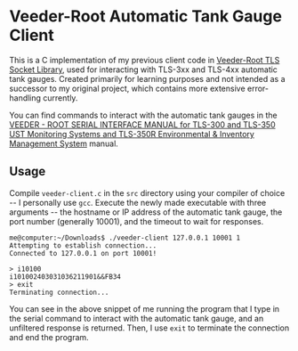 # Veeder-Root Automatic Tank Gauge Client

This is a C implementation of my previous client code in [Veeder-Root TLS Socket Library](https://github.com/eredden/Veeder-Root-TLS-Socket-Library), used for interacting with TLS-3xx and TLS-4xx automatic tank gauges. Created primarily for learning purposes and not intended as a successor to my original project, which contains more extensive error-handling currently.

You can find commands to interact with the automatic tank gauges in the [VEEDER - ROOT SERIAL INTERFACE MANUAL for TLS-300 and TLS-350 UST Monitoring Systems and TLS-350R Environmental & Inventory Management System](https://cdn.chipkin.com/files/liz/576013-635.pdf) manual.

## Usage

Compile `veeder-client.c` in the `src` directory using your compiler of choice -- I personally use `gcc`. Execute the newly made executable with three arguments -- the hostname or IP address of the automatic tank gauge, the port number (generally 10001), and the timeout to wait for responses.

```
me@computer:~/Downloads$ ./veeder-client 127.0.0.1 10001 1
Attempting to establish connection...
Connected to 127.0.0.1 on port 10001!

> i10100
i101002403031036211901&&FB34
> exit
Terminating connection...
```

You can see in the above snippet of me running the program that I type in the serial command to interact with the automatic tank gauge, and an unfiltered response is returned. Then, I use `exit` to terminate the connection and end the program.
